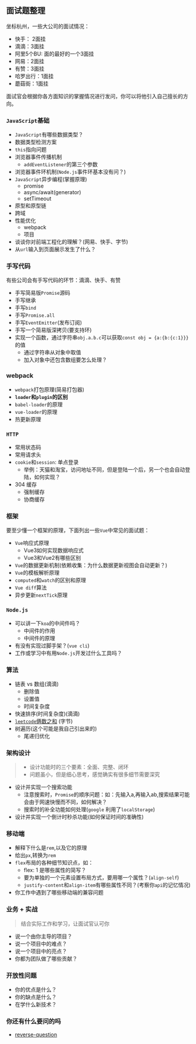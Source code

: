 ## 面试题整理

坐标杭州，一些大公司的面试情况：

* 快手： 2面挂
* 滴滴：3面挂
* 阿里5个BU: 面的最好的一个3面挂
* 网易：2面挂
* 有赞：3面挂
* 哈罗出行：1面挂
* 蘑菇街：1面挂

面试官会根据你各方面知识的掌握情况进行发问，你可以将他引入自己擅长的方向。

### `JavaScript`基础

* `JavaScript`有哪些数据类型？
* 数据类型检测方案
* `this`指向问题
* 浏览器事件传播机制
  * `addEventListener`的第三个参数
* 浏览器事件环机制(`Node.js`事件环基本没有问？)
* `JavaScript`异步编程(掌握原理)
  * promise
  * async/await(generator)
  * setTimeout
* 原型和原型链
* 跨域
* 性能优化
  * webpack
  * 项目
* 谈谈你对前端工程化的理解？(网易、快手、字节)
* 从`url`输入到页面展示发生了什么？

### 手写代码

有些公司会有手写代码的环节：滴滴、快手、有赞

* 手写简易版`Promise`源码
* 手写继承
* 手写`bind`
* 手写`Promise.all`
* 手写`EventEmitter`(发布订阅)
* 手写一个简易版深拷贝(要支持环)
* 实现一个函数，通过字符串`obj.a.b.c`可以获取`const obj = {a:{b:{c:1}}}`的值
  * 通过字符串从对象中取值
  * 加入对象中还包含数组要怎么处理？

### webpack

* `webpack`打包原理(简易打包器)
* **`loader`和`plugin`的区别**
* `babel-loader`的原理
* `vue-loader`的原理
* 热更新原理

### `HTTP`

* 常用状态码
* 常用请求头
* `cookie`和`session`: 单点登录
  * 举例：天猫和淘宝，访问地址不同，但是登陆一个后，另一个也会自动登陆，如何实现？
* 304 缓存
  * 强制缓存
  * 协商缓存

### 框架

要至少懂一个框架的原理，下面列出一些`Vue`中常见的面试题：

* `Vue`响应式原理
  * Vue3如何实现数据响应式
  * Vue3和Vue2有哪些区别
* `Vue`的数据更新机制(依赖收集：为什么数据更新视图会自动更新？)
* `Vue`的模板解析原理
* `computed`和`watch`的区别和原理
* `Vue diff`算法
* 异步更新`nextTick`原理

### `Node.js`

* 可以讲一下`koa`的中间件吗？
  * 中间件的作用
  * 中间件的原理
* 有没有实现过脚手架？(`vue cli`)
* 工作或学习中有用`Node.js`开发过什么工具吗？

### 算法

* 链表 vs 数组(滴滴)
  * 删除值
  * 设置值
  * 时间复杂度
* 快速排序(时间复杂度)(滴滴)
* [`leetcode`俩数之和](https://leetcode-cn.com/problems/two-sum/) (字节)
* 树遍历(这个可能是我自己引出来的)
  * 尾递归优化

### 架构设计

> * 设计功能时的三个要素：全面、完整、闭环
> * 问题虽小，但是细心思考，感觉确实有很多细节需要深究

* 设计并实现一个搜索功能
  * 注意搜索时，`Promise`的顺序问题：如：先输入a,再输入ab,搜索结果可能会由于网速快慢而不同，如何解决？
  * 搜索时的补全功能如何处理(`google` 利用了`localStorage`)
* 设计并实现一个倒计时秒杀功能(如何保证时间的准确性)

### 移动端

* 解释下什么是`rem`,以及它的原理
* 给出`px`,转换为`rem`
* `flex`布局的各种细节知识点，如：
  * flex: 1 是哪些属性的简写？
  * 要为单独的一个元素设置布局方式，要用哪一个属性？(`align-self`)
  * `justify-content`和`align-item`有哪些属性不同？(考察你`api`的记忆情况)
* 你工作中遇到了哪些移动端的兼容问题

### 业务 + 实战

> 结合实际工作和学习，让面试官认可你

* 说一个由你主导的项目？
* 说一个项目中的难点？
* 说一个项目中的亮点？
* 你都为团队做了哪些贡献？

### 开放性问题

* 你的优点是什么？
* 你的缺点是什么？
* 在学什么新技术？

### 你还有什么要问的吗

* [reverse-question](https://github.com/yifeikong/reverse-interview-zh)